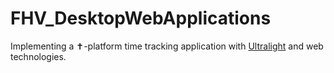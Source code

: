 # FHV_DesktopWebApplications
Implementing a ✝-platform time tracking application with [Ultralight](https://ultralig.ht) and web technologies.
